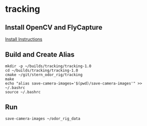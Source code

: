 tracking
========

Install OpenCV and FlyCapture
-----------------------------

[Install Instructions](./INSTALL_XUBUNTU.md)

Build and Create Alias
----------------------

```shell
mkdir -p ~/builds/tracking/tracking-1.0
cd ~/builds/tracking/tracking-1.0
cmake ~/git/stern_odor_rig/tracking
make
echo "alias save-camera-images='$(pwd)/save-camera-images'" >> ~/.bashrc
source ~/.bashrc
```

Run
---

```shell
save-camera-images ~/odor_rig_data
```
